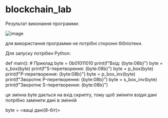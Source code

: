 # blockchain_lab

Результат виконання программи:

![image](https://github.com/OleksandrSelehei/blockchain_lab/assets/131198576/af91c029-bd9a-4848-93df-f6842d720585)

для використання программи не потрібні сторонні бібліотеки.

Для запуску потрібен Python:

def main():
    # Приклад
    byte = 0b01011010
    print(f"Вхід: {byte:08b}")
    byte = s_box(byte)
    print(f"S-перетворення: {byte:08b}")
    byte = p_box(byte)
    print(f"P-перетворення: {byte:08b}")
    byte = p_box_inv(byte)
    print(f"Зворотнє P-перетворення: {byte:08b}")
    byte = s_box_inv(byte)
    print(f"Зворотнє S-перетворення: {byte:08b}")

ця змінна byte дається на вхід скрипту, тому щоб змінити взідні дані потрібно замінити дані в змінній

byte = <ващі дані(8-біт)>
